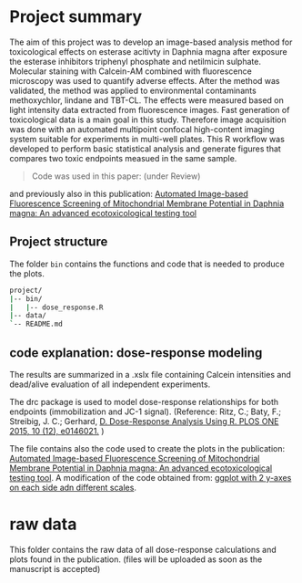# Project summary

The aim of this project was to develop an image-based analysis method for toxicological effects on esterase acitivty in Daphnia magna after exposure the esterase inhibitors triphenyl phosphate and netilmicin sulphate. Molecular staining with Calcein-AM combined with fluorescence microscopy was used to quantify adverse effects. After the method was validated, the method was applied to environmental contaminants methoxychlor, lindane and TBT-CL. The effects were measured based on light intensity data extracted from fluorescence images.  Fast generation of toxicological data is a main goal in this study. Therefore image acquisition was done with an automated multipoint confocal high-content imaging system suitable for experiments in multi-well plates. This R workflow was developed to perform basic statistical analysis and generate figures that compares two toxic endpoints measued in the same sample.

>Code was used in this paper: (under Review)

and previously also in this publication: [Automated Image-based Fluorescence Screening of Mitochondrial Membrane Potential in Daphnia magna: An advanced ecotoxicological testing tool](https://doi.org/10.1021/acs.est.4c02897)

## Project structure

The folder `bin` contains the functions and code that is needed to produce the plots.

```sh
project/
|-- bin/
|   |-- dose_response.R
|-- data/
`-- README.md
```


## code explanation: dose-response modeling
 The results are summarized in a .xslx file containing Calcein intensities and dead/alive evaluation of all  independent experiments.

The drc package is used to model dose-response relationships for both endpoints (immobilization and JC-1 signal). 
(Reference: Ritz, C.; Baty, F.; Streibig, J. C.; Gerhard, [D. Dose-Response Analysis Using R. PLOS ONE 2015, 10 (12), e0146021.](https://doi.org/10.1371/journal.pone.0146021) )

The file contains also the code used to create the plots in the publication: [Automated Image-based Fluorescence Screening of Mitochondrial Membrane Potential in Daphnia magna: An advanced ecotoxicological testing tool](https://doi.org/10.1021/acs.est.4c02897). A modification of the code obtained from: [ggplot with 2 y-axes on each side adn different scales](https://stackoverflow.com/questions/3099219/ggplot-with-2-y-axes-on-each-side-and-different-scales).


# raw data
 This folder contains the raw data of all dose-response calculations and plots found in the publication. 
 (files will be uploaded as soon as the manuscript is accepted)